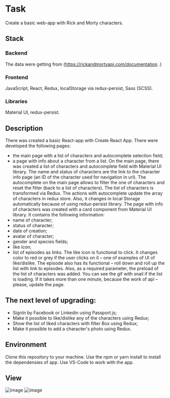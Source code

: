 # Task
Create a basic web-app with Rick and Morty characters.

## Stack
### Backend
The data were getting from (https://rickandmortyapi.com/documentation .)
### Frontend
JavaScript, React, Redux, localStorage via redux-persist, Sass (SCSS).
### Libraries
Material UI, redux-persist.

## Description 
There was created a basic React-app with Create React App. 
There were developed the following pages:
-  the main page with a list of characters and autocomplete selection field;
-  a page with info about a character from a list.
On the main page, there was created a list of characters and autocomplete field with Material UI library. The name and status of characters are the link to the character info page (an ID of the character used for navigation in url).
The autocomplete on the main page allows to filter the one of characters and reset the filter (back to a list of characters). The list of characters is transformed via Redux. The actions with autocomplete update the array of characters in redux store. Also, it changes in local Storage automatically because of using redux-persist library.
The page with info of characters was created with a card component from Material UI library. It contains the following information:
-  name of character;
-  status of character;
-  date of creation;
-  avatar of character;
-  gender and species fields;
-  like icon;
-  list of episodes as links.
The like icon is functional to click. It changes color to red or grey if the user clicks on it – one of examples of UI of like/dislike. The episode also has its functional – roll down and roll up the list with link to episodes.
Also, as a required parameter, the preload of the list of characters was added. You can see the gif with snail if the list is loading. If it takes more than one minute, because the work of api – please, update the page.

## The next level of upgrading:
-	SignIn by Facebook or Linkedin using Passport.js;
-	Make it possible to like/dislike any of the characters using Redux;
-	Show the list of liked characters with filter Box using Redux;
-	Make it possible to add a character's photo using Redux.

## Environment
Clone this repository to your machine. Use the npm or yarn install to install the dependensies of app. Use VS-Code to work with the app.

## View 
![image](https://user-images.githubusercontent.com/46706194/148694140-484734c9-ce3a-4b52-af3b-2eb6c333159b.png)
![image](https://user-images.githubusercontent.com/46706194/148694152-606a54e5-c472-4f12-8c16-075421fc2252.png)
